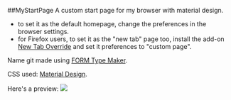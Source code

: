 ##MyStartPage
A custom start page for my browser with material design.

* to set it as the default homepage, change the preferences in the browser settings.
* for Firefox users, to set it as the "new tab" page too, install the add-on [New Tab Override](https://addons.mozilla.org/en-US/firefox/addon/new-tab-override/) and set it preferences to "custom page".

Name git made using [FORM Type Maker](https://formtypemaker.appspot.com/).

CSS used: [Material Design](http://fezvrasta.github.io/bootstrap-material-design/bootstrap-elements.html).

Here's a preview:
![](http://i.imgur.com/HRrmKaY.png)